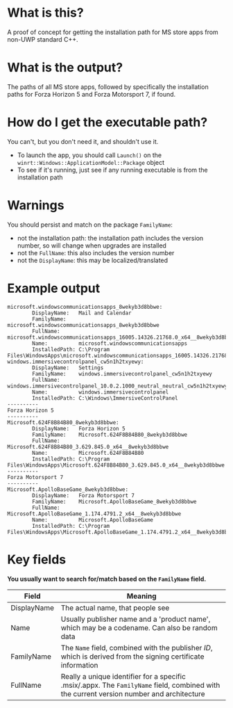 # What is this?

A proof of concept for getting the installation path for MS store apps from non-UWP standard C++.

# What is the output?

The paths of all MS store apps, followed by specifically the installation paths for Forza Horizon 5 and Forza Motorsport 7, if found.

# How do I get the executable path?

You can't, but you don't need it, and shouldn't use it.
- To launch the app, you should call `Launch()` on the `winrt::Windows::ApplicationModel::Package` object
- To see if it's running, just see if any running executable is from the installation path

# Warnings

You should persist and match on the package `FamilyName`:

  - not the installation path: the installation path includes the version number, so will change when upgrades are installed
  - not the `FullName`: this also includes the version number
  - not the `DisplayName`: this may be localized/translated

# Example output

```
microsoft.windowscommunicationsapps_8wekyb3d8bbwe:
        DisplayName:   Mail and Calendar
        FamilyName:    microsoft.windowscommunicationsapps_8wekyb3d8bbwe
        FullName:      microsoft.windowscommunicationsapps_16005.14326.21768.0_x64__8wekyb3d8bbwe
        Name:          microsoft.windowscommunicationsapps
        InstalledPath: C:\Program Files\WindowsApps\microsoft.windowscommunicationsapps_16005.14326.21768.0_x64__8wekyb3d8bbwe
windows.immersivecontrolpanel_cw5n1h2txyewy:
        DisplayName:   Settings
        FamilyName:    windows.immersivecontrolpanel_cw5n1h2txyewy
        FullName:      windows.immersivecontrolpanel_10.0.2.1000_neutral_neutral_cw5n1h2txyewy
        Name:          windows.immersivecontrolpanel
        InstalledPath: C:\Windows\ImmersiveControlPanel
----------
Forza Horizon 5
----------
Microsoft.624F8B84B80_8wekyb3d8bbwe:
        DisplayName:   Forza Horizon 5
        FamilyName:    Microsoft.624F8B84B80_8wekyb3d8bbwe
        FullName:      Microsoft.624F8B84B80_3.629.845.0_x64__8wekyb3d8bbwe
        Name:          Microsoft.624F8B84B80
        InstalledPath: C:\Program Files\WindowsApps\Microsoft.624F8B84B80_3.629.845.0_x64__8wekyb3d8bbwe
----------
Forza Motorsport 7
----------
Microsoft.ApolloBaseGame_8wekyb3d8bbwe:
        DisplayName:   Forza Motorsport 7
        FamilyName:    Microsoft.ApolloBaseGame_8wekyb3d8bbwe
        FullName:      Microsoft.ApolloBaseGame_1.174.4791.2_x64__8wekyb3d8bbwe
        Name:          Microsoft.ApolloBaseGame
        InstalledPath: C:\Program Files\WindowsApps\Microsoft.ApolloBaseGame_1.174.4791.2_x64__8wekyb3d8bbwe
```

# Key fields

**You usually want to search for/match based on the `FamilyName` field.**

| Field | Meaning |
|-------|---------|
| DisplayName | The actual name, that people see |
| Name | Usually publisher name and a 'product name', which may be a codename. Can also be random data |
| FamilyName | The `Name` field, combined with the publisher *ID*, which is derived from the signing certificate information |
| FullName | Really a unique identifier for a specific .msix/.appx. The `FamilyName` field, combined with the current version number and architecture |
